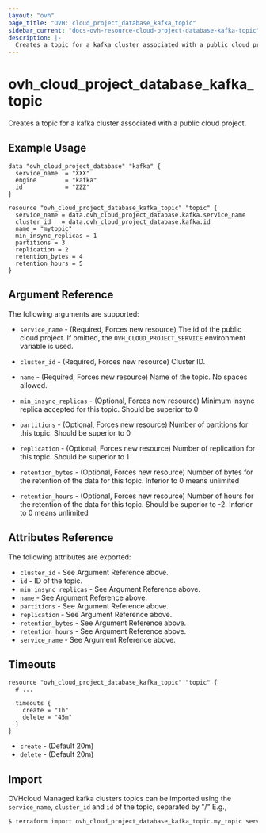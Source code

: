 ```yaml
---
layout: "ovh"
page_title: "OVH: cloud_project_database_kafka_topic"
sidebar_current: "docs-ovh-resource-cloud-project-database-kafka-topic"
description: |-
  Creates a topic for a kafka cluster associated with a public cloud project.
---
```


# ovh_cloud_project_database_kafka_topic

Creates a topic for a kafka cluster associated with a public cloud project.

## Example Usage

```hcl
data "ovh_cloud_project_database" "kafka" {
  service_name  = "XXX"
  engine        = "kafka"
  id            = "ZZZ"
}

resource "ovh_cloud_project_database_kafka_topic" "topic" {
  service_name = data.ovh_cloud_project_database.kafka.service_name
  cluster_id   = data.ovh_cloud_project_database.kafka.id
  name = "mytopic"
  min_insync_replicas = 1
  partitions = 3
  replication = 2
  retention_bytes = 4
  retention_hours = 5
}
```

## Argument Reference

The following arguments are supported:

* `service_name` - (Required, Forces new resource) The id of the public cloud project. If omitted,
  the `OVH_CLOUD_PROJECT_SERVICE` environment variable is used.

* `cluster_id` - (Required, Forces new resource) Cluster ID.

* `name` - (Required, Forces new resource) Name of the topic. No spaces allowed.

* `min_insync_replicas` - (Optional, Forces new resource) Minimum insync replica accepted for this topic. Should be superior to 0

* `partitions` - (Optional, Forces new resource) Number of partitions for this topic. Should be superior to 0

* `replication` - (Optional, Forces new resource) Number of replication for this topic. Should be superior to 1

* `retention_bytes` - (Optional, Forces new resource) Number of bytes for the retention of the data for this topic. Inferior to 0 means unlimited

* `retention_hours` - (Optional, Forces new resource) Number of hours for the retention of the data for this topic. Should be superior to -2. Inferior to 0 means unlimited

## Attributes Reference

The following attributes are exported:

* `cluster_id` - See Argument Reference above.
* `id` - ID of the topic.
* `min_insync_replicas` - See Argument Reference above.
* `name` - See Argument Reference above.
* `partitions` - See Argument Reference above.
* `replication` - See Argument Reference above.
* `retention_bytes` - See Argument Reference above.
* `retention_hours` - See Argument Reference above.
* `service_name` - See Argument Reference above.

## Timeouts

```hcl
resource "ovh_cloud_project_database_kafka_topic" "topic" {
  # ...

  timeouts {
    create = "1h"
    delete = "45m"
  }
}
```
* `create` - (Default 20m)
* `delete` - (Default 20m)

## Import

OVHcloud Managed kafka clusters topics can be imported using the `service_name`, `cluster_id` and `id` of the topic, separated by "/" E.g.,

```bash
$ terraform import ovh_cloud_project_database_kafka_topic.my_topic service_name/cluster_id/id
```